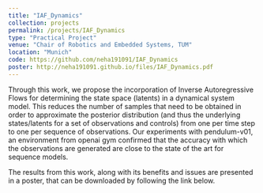 ```yaml
---
title: "IAF_Dynamics"
collection: projects
permalink: /projects/IAF_Dynamics
type: "Practical Project"
venue: "Chair of Robotics and Embedded Systems, TUM"
location: "Munich"
code: https://github.com/neha191091/IAF_Dynamics
poster: http://neha191091.github.io/files/IAF_Dynamics.pdf
---
```


Through this work, we propose the incorporation of Inverse Autoregressive Flows
for determining the state space (latents) in a dynamical system model. 
This reduces the number of samples that need to be obtained in order to approximate 
the posterior distribution (and thus the underlying states/latents for a set of 
observations and controls) from one per time step to one per sequence of observations. 
Our experiments with pendulum-v01, an environment from openai gym confirmed that the 
accuracy with which the observations are generated are close to the state of the art 
for sequence models.

The results from this work, along with its benefits and issues are presented in a poster, 
that can be downloaded by following the link below.